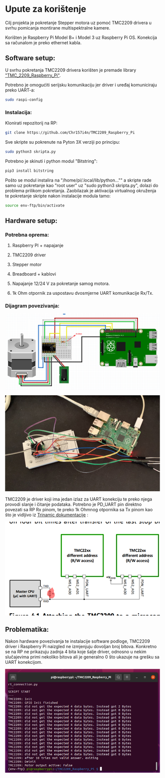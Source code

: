 # Upute za korištenje

Cilj projekta je pokretanje Stepper motora uz pomoć TMC2209 drivera u svrhu pomicanja montirane multispektralne kamere.

Korišten je Raspberry Pi Model B+ i Model 3 uz Raspberry Pi OS. Konekcija sa računalom je preko ethernet kabla. 

## Software setup:

U svrhu pokretanja TMC2209 drivera korišten je premade library ["TMC_2209_Raspberry_Pi"](https://github.com/Chr157i4n/TMC2209_Raspberry_Pi).

Potrebno je omogućiti serijsku komunikaciju jer driver i uređaj komuniciraju preko UART-a:

```bash
sudo raspi-config
```

### Instalacija:

Klonirati repozitorij na RP: 

```bash
git clone https://github.com/Chr157i4n/TMC2209_Raspberry_Pi
```

Sve skripte su pokrenute na Pyton 3X verziji po principu:

```bash
sudo python3 skripta.py
```

Potrebno je skinuti i python modul "Bitstring":

```bash
pip3 install bitstring
```

Pošto se modul instalira na "/home/pi/.local/lib/python..."" a skripte rade samo uz pokretanje kao "root user" uz "sudo python3 skripta.py", dolazi do problema prilikom pokretanja. Zaobilazak je aktivacija virtualnog okruženja te pokretanje skripte nakon instalacije modula tamo:

```bash
source env-ftp/bin/activate
```

## Hardware setup:

### Potrebna oprema:

1. Raspberry PI + napajanje

2. TMC2209 driver

3. Stepper motor

4. Breadboard + kablovi

5. Napajanje 12/24 V za pokretanje samog motora.

6. 1k Ohm otpornik za uspostavu dvosmjerne UART komunikacije Rx/Tx.


### Dijagram povezivanja:

![](Slike/shema.png)

![](Slike/spoj.png)

TMC2209 je driver koji ima jedan izlaz za UART konekciju te preko njega provodi slanje i čitanje podataka. Potrebno je PD_UART pin direktno povezati sa RP Rx pinom, te preko 1k Ohmnog otpornika sa Tx pinom kao što je vidljivo iz [Trinamic dokumentacije](https://www.trinamic.com/fileadmin/assets/Products/ICs_Documents/TMC2209_Datasheet_rev1.06.pdf) : 

![](Slike/uart.png)

## Problematika: 

Nakon hardware povezivanja te instalacije software podloge, TMC2209 driver i Raspberry Pi naizgled ne izmjenjuju dovoljan broj bitova. Konkretno se na RP ne prikazuju zadnja 4 bita koje šalje driver, odnosno u nekim slučajevima primi nekoliko bitova ali je generalno 0 što ukazuje na grešku sa UART konekcijom.

![](Slike/error1.png)


